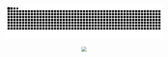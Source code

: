 

###
<br clear="both">

<img src="https://raw.githubusercontent.com/iammonsterbunny/iammonsterbunny/output/snake.svg" alt="Snake animation" />

###

<p align="center">
  <a href"https://discord.com/users/867236993683816458"><img src="https://lanyard.cnrad.dev/api/8672369936838164581"/></a>
</p>
